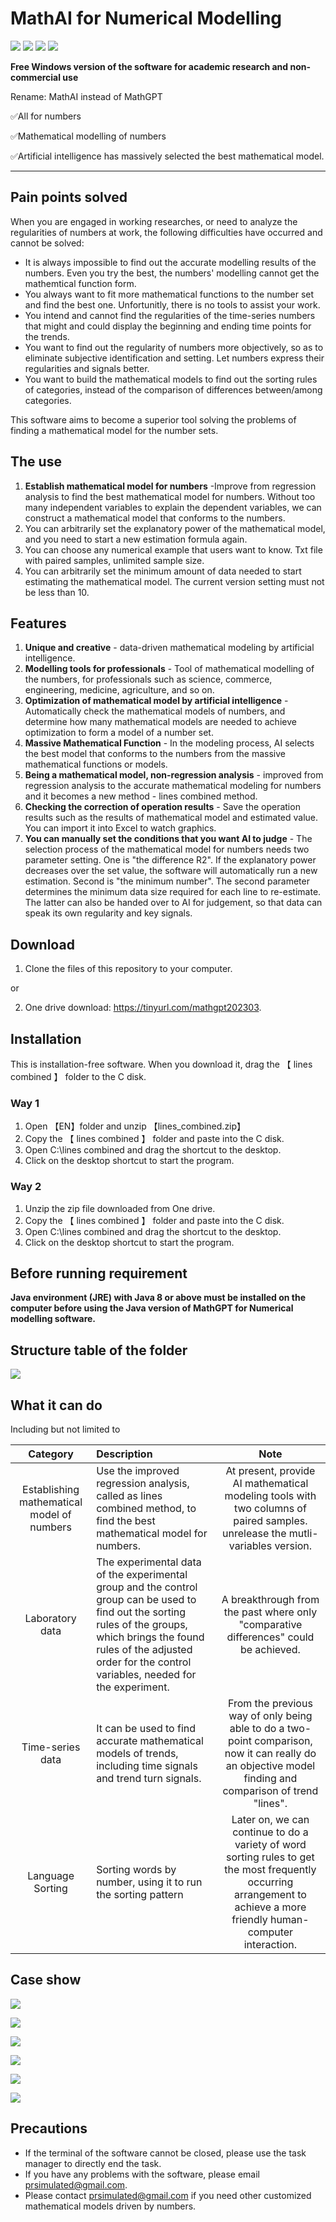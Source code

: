 # MathAI for Numerical Modelling

![](https://img.shields.io/badge/released%20date-March%202023-success) ![](https://img.shields.io/badge/language-C-success) ![](https://img.shields.io/static/v1?label=Function&message=Numerical%20modelling&color=yellow) ![](https://img.shields.io/static/v1?label=used%20way&message=right%20to%20use%20the%20Content%20for%20non-commercial%20purposes&color=yellow)

**Free Windows version of the software for academic research and non-commercial use**

Rename: MathAI instead of MathGPT

✅All for numbers

✅Mathematical modelling of numbers

✅Artificial intelligence has massively selected the best mathematical model.

---

## Pain points solved

When you are engaged in working researches, or need to analyze the regularities of numbers at work, the following difficulties have occurred and cannot be solved:

- It is always impossible to find out the accurate modelling results of the numbers. Even you try the best, the numbers' modelling cannot get the mathemtical function form.
- You always want to fit more mathematical functions to the number set and find the best one. Unfortunitly, there is no tools to assist your work.
- You intend and cannot find the regularities of the time-series numbers that might and could display the beginning and ending time points for the trends.
- You want to find out the regularity of numbers more objectively, so as to eliminate subjective identification and setting. Let numbers express their regularities and signals better.
- You want to build the mathematical models to find out the sorting rules of categories, instead of the comparison of differences between/among categories.

This software aims to become a superior tool solving the problems of finding a mathematical model for the number sets.

## The use

1. **Establish mathematical model for numbers** -Improve from regression analysis to find the best mathematical model for numbers. Without too many independent variables to explain the dependent variables, we can construct a mathematical model that conforms to the numbers.
2. You can arbitrarily set the explanatory power of the mathematical model, and you need to start a new estimation formula again.
3. You can choose any numerical example that users want to know. Txt file with paired samples, unlimited sample size.
4. You can arbitrarily set the minimum amount of data needed to start estimating the mathematical model. The current version setting must not be less than 10.

## Features

1. **Unique and creative** - data-driven mathematical modeling by artificial intelligence.
2. **Modelling tools for professionals** - Tool of mathematical modelling of the numbers, for professionals such as science, commerce, engineering, medicine, agriculture, and so on.
3. **Optimization of mathematical model by artificial intelligence** - Automatically check the mathematical models of numbers, and determine how many mathematical models are needed to achieve optimization to form a model of a number set.
4. **Massive Mathematical Function** - In the modeling process, AI selects the best model that conforms to the numbers from the massive mathematical functions or models.
5. **Being a mathematical model, non-regression analysis** - improved from regression analysis to the accurate mathematical modeling for numbers and it becomes a new method - lines combined method.
6. **Checking the correction of operation results** - Save the operation results such as the results of mathematical model and estimated value. You can import it into Excel to watch graphics.
7. **You can manually set the conditions that you want AI to judge** - The selection process of the mathematical model for numbers needs two parameter setting. One is "the difference R2". If the explanatory power decreases over the set value, the software will automatically run a new estimation. Second is "the minimum number". The second parameter determines the minimum data size required for each line to re-estimate. The latter can also be handed over to AI for judgement, so that data can speak its own regularity and key signals.

## Download 

1. Clone the files of this repository to your computer.

or

2. One drive download: https://tinyurl.com/mathgpt202303.

## Installation

This is installation-free software. When you download it, drag the 【 lines combined 】 folder to the C disk.

### Way 1

1. Open 【EN】folder and unzip 【lines_combined.zip】
2. Copy the 【 lines combined 】 folder and paste into the C disk.
3. Open C:\lines combined and drag the shortcut to the desktop.
4. Click on the desktop shortcut to start the program.

### Way 2

1. Unzip the zip file downloaded from One drive.
2. Copy the 【 lines combined 】 folder and paste into the C disk.
3. Open C:\lines combined and drag the shortcut to the desktop.
4. Click on the desktop shortcut to start the program.

## Before running requirement

**Java environment (JRE) with Java 8 or above must be installed on the computer before using the Java version of MathGPT for Numerical modelling software.**

## Structure table of the folder

![](https://github.com/meiyulee/MathGPT/blob/main/_pics/filestructure_en.png?raw=true)

## What it can do

Including but not limited to

| Category | Description | Note |
|:----:| :---- |:----:|
| Establishing mathematical model of numbers | Use the improved regression analysis, called as lines combined method, to find the best mathematical model for numbers. | At present, provide AI mathematical modeling tools with two columns of paired samples.<br> unrelease the mutli-variables version. |
| Laboratory data | The experimental data of the experimental group and the control group can be used to find out the sorting rules of the groups, which brings the found rules of the adjusted order for the control variables, needed for the experiment. | A breakthrough from the past where only "comparative differences" could be achieved. |
| Time-series data | It can be used to find accurate mathematical models of trends, including time signals and trend turn signals. | From the previous way of only being able to do a two-point comparison, now it can really do an objective model finding and comparison of trend "lines". |
| Language Sorting | Sorting words by number, using it to run the sorting pattern | Later on, we can continue to do a variety of word sorting rules to get the most frequently occurring arrangement to achieve a more friendly human-computer interaction.  |

## Case show

![](https://github.com/meiyulee/MathGPT/blob/main/_pics/slide9.JPG?raw=true)

![](https://github.com/meiyulee/MathGPT/blob/main/_pics/slide10.JPG?raw=true)

![](https://github.com/meiyulee/MathGPT/blob/main/_pics/slide11.JPG?raw=true)

![](https://github.com/meiyulee/MathGPT/blob/main/_pics/slide12.JPG?raw=true)

![](https://github.com/meiyulee/MathGPT/blob/main/_pics/slide13.JPG?raw=true)

![](https://github.com/meiyulee/MathGPT/blob/main/_pics/slide14.JPG?raw=true)


## Precautions

- If the terminal of the software cannot be closed, please use the task manager to directly end the task.
- If you have any problems with the software, please email prsimulated@gmail.com.
- Please contact prsimulated@gmail.com if you need other customized mathematical models driven by numbers.

